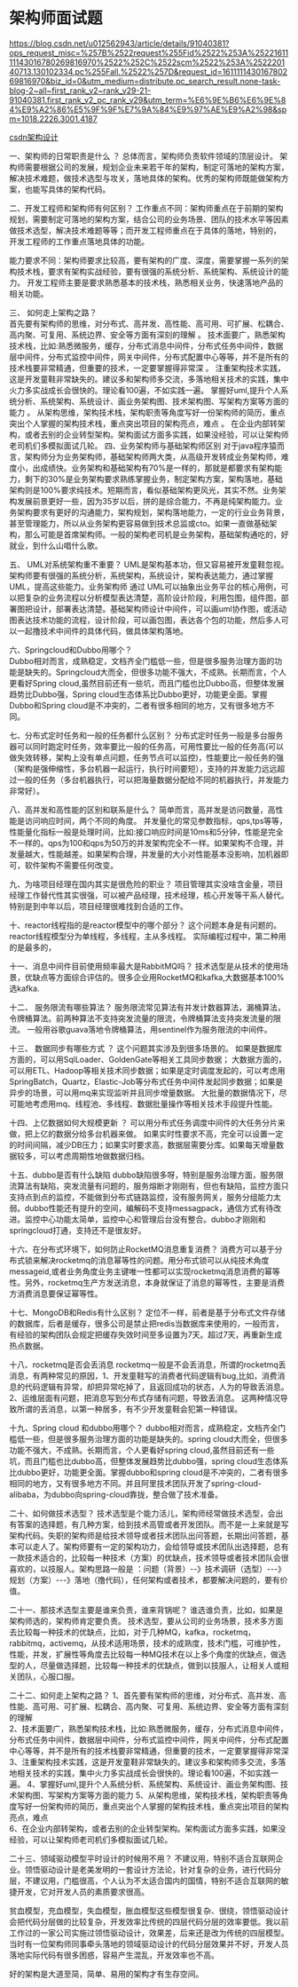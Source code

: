 
# 架构师面试题

https://blog.csdn.net/u012562943/article/details/91040381?ops_request_misc=%257B%2522request%255Fid%2522%253A%2522161111143016780269816970%2522%252C%2522scm%2522%253A%252220140713.130102334.pc%255Fall.%2522%257D&request_id=161111143016780269816970&biz_id=0&utm_medium=distribute.pc_search_result.none-task-blog-2~all~first_rank_v2~rank_v29-21-91040381.first_rank_v2_pc_rank_v29&utm_term=%E6%9E%B6%E6%9E%84%E9%A2%86%E5%9F%9F%E7%9A%84%E9%97%AE%E9%A2%98&spm=1018.2226.3001.4187

[csdn架构设计](https://blog.csdn.net/u012562943/category_9267164.html?utm_source=&spm=1001.2101.3001.4235)


一、架构师的日常职责是什么 ？ 
总体而言，架构师负责软件领域的顶层设计。 架构师需要根据公司的发展，规划企业未来若干年的架构，制定可落地的架构方案，解决技术难题，做技术选型与攻关，落地具体的架构。优秀的架构师既能做架构方案，也能写具体的架构代码。

二、开发工程师和架构师有何区别？
工作重点不同：架构师重点在于前期的架构规划，需要制定可落地的架构方案，结合公司的业务场景、团队的技术水平等因素做技术选型，解决技术难题等等；而开发工程师重点在于具体的落地，特别的， 开发工程师的工作重点落地具体的功能。

能力要求不同：架构师要求比较高，要有架构的广度、深度，需要掌握一系列的架构技术栈，要求有架构实战经验，要有很强的系统分析、系统架构、系统设计的能力。 开发工程师主要是要求熟悉基本的技术栈，熟悉相关业务，快速落地产品的相关功能。

三、 如何走上架构之路？  
首先要有架构师的思维，对分布式、高并发、高性能、高可用、可扩展、松耦合、高内聚、可复用、系统边界、安全等方面有深刻的理解 。
技术面要广，熟悉架构技术栈，比如:熟悉微服务，缓存，分布式消息中间件，分布式任务中间件，数据层中间件，分布式监控中间件，网关中间件，分布式配置中心等等，并不是所有的技术栈要非常精通，但重要的技术，一定要掌握得非常深 。
注重架构技术实践，这是开发童鞋非常缺失的。建议多和架构师多交流，多落地相关技术的实践，集中火力多实战成长会很快的。理论看100遍，不如实践一遍。 
掌握好uml,提升个人系统分析、系统架构、系统设计、画业务架构图、技术架构图、写架构方案等方面的能力 。
从架构思维，架构技术栈，架构职责等角度写好一份架构师的简历，重点突出个人掌握的架构技术栈，重点突出项目的架构亮点，难点 。
在企业内部转架构，或者去别的企业转型架构。架构面试方面多实践，如果没经验，可以让架构师老司机们多模拟面试几轮。
四、业务架构师与基础架构师区别
 对于java程序猿而言，架构师分为业务架构师，基础架构师两大类，从高级开发转成业务架构师，难度小，出成绩快。业务架构和基础架构有70%是一样的，那就是都要求有架构能力，剩下的30%是业务架构要求熟练掌握业务，制定架构方案，架构落地，基础架构则是100%要求纯技术。短期而言，看似基础架构更风光，其实不然。业务架构发展前景更好一些，因为35岁以后，拼的是综合能力，不再是纯架构能力。业务架构要求有更好的沟通能力，架构规划，架构落地能力，一定的行业业务背景，甚至管理能力，所以从业务架构更容易做到技术总监或cto。如果一直做基础架构，那么可能是首席架构师。一般的架构老司机是业务架构，基础架构通吃的，好就业，到什么山唱什么歌。

五、 UML对系统架构重不重要？
UML是架构基本功，但又容易被开发童鞋忽视。架构师要有很强的系统分析，系统架构，系统设计，架构表达能力，通过掌握UML，提高这些能力。业务架构师 通过 UML可以抽象出业务平台的核心用例，可以把复杂的业务流程以分析模型表达清楚，高阶设计阶段，利用包图，组件图，部署图把设计，部署表达清楚。基础架构师设计中间件，可以画uml协作图，或活动图表达技术功能的流程，设计阶段，可以画包图，表达各个包的功能，然后多人可以一起撸技术中间件的具体代码，做具体架构落地。

六、Springcloud和Dubbo用哪个？  
Dubbo相对而言，成熟稳定，文档齐全门槛低一些，但是很多服务治理方面的功能是缺失的。Springcloud大而全，但很多功能不强大，不成熟。长期而言，个人更看好Spring cloud,虽然目前还有一些坑，而且门槛也比Dubbo高，但整体发展趋势比Dubbo强，Spring cloud生态体系比Dubbo更好，功能更全面。掌握Dubbo和Spring cloud是不冲突的，二者有很多相同的地方，又有很多地方不同。

七、分布式定时任务和一般的任务都什么区别？
分布式定时任务一般是多台服务器可以同时跑定时任务，效率要比一般的任务高，可用性要比一般的任务高(可以做失效转移，架构上没有单点问题，任务节点可以监控)，性能要比一般任务的强（架构是强伸缩性，多台机器一起运行，执行时间要短），支持的并发能力远远超过一般的任务（多台机器执行，可以把海量数据分配给不同的机器执行，并发能力非常好）。

八、高并发和高性能的区别和联系是什么？ 
简单而言，高并发是访问数量，高性能是访问响应时间，两个不同的角度。 并发量化的常见参数指标，qps,tps等等，性能量化指标一般是处理时间，比如:接口响应时间是10ms和5分钟，性能是完全不一样的。qps为100和qps为50万的并发架构完全不一样。如果架构不合理，并发量越大，性能越差。如果架构合理，并发量的大小对性能基本没影响，加机器即可，软件架构不需要任何改变。

九、为啥项目经理在国内其实是很危险的职业？ 
项目管理其实没啥含金量，项目经理工作替代性其实很强，可以被产品经理，技术经理，核心开发等干系人替代。特别是到中年以后，项目经理很难找到合适的工作。

十、reactor线程指的是reactor模型中的哪个部分？
这个问题本身是有问题的。 reactor线程模型分为单线程，多线程，主从多线程。 实际编程过程中，第二种用的是最多的，

十一、消息中间件目前使用频率最大是RabbitMQ吗？
技术选型是从技术的使用场景，优缺点等方面综合评估的。很多企业用RocketMQ和kafka,大数据基本100%选kafka.

十二、 服务限流有哪些算法？ 
服务限流常见算法有并发计数器算法，漏桶算法，令牌桶算法。前两种算法不支持突发流量的限流，令牌桶算法支持突发流量的限流。 一般用谷歌guava落地令牌桶算法，用sentinel作为服务限流的中间件。

十三、 数据同步有哪些方式 ？ 
这个问题其实涉及到很多场景的。 如果是数据库方面的，可以用SqlLoader、GoldenGate等相关工具同步数据； 大数据方面的，可以用ETL、Hadoop等相关技术同步数据；如果是定时调度发起的，可以考虑用SpringBatch，Quartz，Elastic-Job等分布式任务中间件发起同步数据；如果是异步的场景，可以用mq来实现监听并且同步增量数据。 大批量的数据情况下，尽可能地考虑用mq、线程池、多线程、数据批量操作等相关技术手段提升性能。

十四、上亿数据如何大规模更新 ？ 
可以用分布式任务调度中间件的大任务分片来做，把上亿的数据分给多台机器来做。  如果实时性要求不高，完全可以设置一定的时间间隔，减少DB压力；如果实时要求高，数据层需要分库。如果每天增量数据较多，可以考虑周期性地做数据归档。

十五、dubbo是否有什么缺陷
dubbo缺陷很多呀，特别是服务治理方面，服务限流算法有缺陷，突发流量有问题的，服务熔断才刚刚有，但也有缺陷，监控方面只支持点到点的监控，不能做到分布式链路监控，没有服务网关，服务分组能力太弱。dubbo性能还有提升的空间，编解码不支持messagpack，通信方式有待改进。监控中心功能太简单，监控中心和管理后台没有整合。dubbo才刚刚和springcloud打通，支持还不是很友好。

十六、在分布式环境下，如何防止RocketMQ消息重复消费？
消费方可以基于分布式锁来解决rocketmq的消息幂等性的问题。用分布式锁可以从纯技术角度messageid,或者业务角度业务主键唯一性都可以实现rocketmq消息消费的幂等性。另外，rocketmq生产方发送消息，本身就保证了消息的幂等性，主要是消费方消费消息要保证幂等性。

十七、MongoDB和Redis有什么区别？
定位不一样，前者是基于分布式文件存储的数据库，后者是缓存，很多公司是禁止把redis当数据库来使用的，一般而言，有经验的架构团队会规定把缓存失效时间至多设置为7天。超过7天，再重新生成热点数据。

十八、rocketmq是否会丢消息
rocketmq一般是不会丢消息，所谓的rocketmq丢消息，有两种常见的原因，1、开发童鞋写的消费者代码逻辑有bug,比如，消费消息的代码逻辑有异常，却把异常吃掉了，且返回成功的状态，人为的导致丢消息。2、运维层面有问题，把消息写到分布式存储有问题，导致丢消息。 这两种情况导致所谓的丢消息，以第一种居多，有不少开发童鞋会犯第一种错误。

十九、Spring cloud 和dubbo用哪个？
dubbo相对而言，成熟稳定，文档齐全门槛低一些，但是很多服务治理方面的功能是缺失的。spring cloud大而全，但很多功能不强大，不成熟。长期而言，个人更看好spring cloud,虽然目前还有一些坑，而且门槛也比dubbo高，但整体发展趋势比dubbo强，spring cloud生态体系比dubbo更好，功能更全面。掌握dubbo和spring cloud是不冲突的，二者有很多相同的地方，又有很多地方不同。并且阿里技术团队开发了spring-cloud-alibaba，为dubbo向spring-cloud靠拢，整合做了技术准备。

二十、如何做技术选型？
技术选型是个能力活儿，架构师经常做技术选型，会出有答案的选择题，有几种方案，给到技术高管或者开发团队。而不是一上来就是写架构代码。失职的架构师是给技术领导或者技术团队出问答题，长期出问答题，基本可以走人了。架构师要有一定的架构功力，会给领导或技术团队出选择题，总有一款技术适合的，比较每一种技术（方案）的优缺点，技术领导或者技术团队会很喜欢的，以技服人。架构思路一般是  ：问题（背景）--》技术调研（选型）---》规划（方案）---》落地（撸代码），任何架构或者技术，都要解决问题的，要有价值。

二十一、那技术选型主要是谁来负责，谁来背锅呢？
谁选谁负责，比如，如果是架构师选的，架构师肯定要负责。 技术选型，要从公司的业务场景，技术多方面去比较每一种技术的优缺点，比如，对于几种MQ，kafka，rocketmq，rabbitmq，activemq，从技术适用场景，技术的成熟度，技术门槛，可维护性，性能，并发，扩展性等角度去比较每一种MQ技术在以上多个角度的优缺点，做选型的人，尽量做选择题，比较每一种技术的优缺点，做到以技服人，让相关人或相关团队，心服口服。

二十二、如何走上架构之路？
1、首先要有架构师的思维，对分布式、高并发、高性能、高可用、可扩展、松耦合、高内聚、可复用、系统边界、安全等方面有深刻的理解   
2、技术面要广，熟悉架构技术栈，比如:熟悉微服务，缓存，分布式消息中间件，分布式任务中间件，数据层中间件，分布式监控中间件，网关中间件，分布式配置中心等等，并不是所有的技术栈要非常精通，但重要的技术，一定要掌握得非常深 
3、注重架构技术实践，这是开发童鞋非常缺失的。建议多和架构师多交流，多落地相关技术的实践，集中火力多实战成长会很快的。理论看100遍，不如实践一遍。 
4、掌握好uml,提升个人系统分析、系统架构、系统设计、画业务架构图、技术架构图、写架构方案等方面的能力 
5、从架构思维，架构技术栈，架构职责等角度写好一份架构师的简历，重点突出个人掌握的架构技术栈，重点突出项目的架构亮点，难点  
6、在企业内部转架构，或者去别的企业转型架构。架构面试方面多实践，如果没经验，可以让架构师老司机们多模拟面试几轮。

二十三、领域驱动模型平时设计的时候用不用？
不建议用，特别不适合互联网企业。领悟驱动设计是老美发明的一套设计方法论，针对复杂的业务，进行代码分层，不建议用，门槛很高，个人认为不太适合国内的国情，特别不适合互联网的敏捷开发，它对开发人员的素质要求很高。

贫血模型，充血模型，失血模型，胀血模型这些模型很复杂、很绕，领悟驱动设计会把代码分层做的比较复杂，开发效率比传统的四层代码分层的效率要低。我以前工作过的一家公司实施过领悟驱动设计，效果差，后来还是改为传统的四层模型。当时有一位架构师同事牵头落地的领域驱动设计的代码分层效果并不好，开发人员落地实际代码有很多困惑，容易产生混乱，开发效率也不高。

好的架构是大道至简，简单、易用的架构才有生存空间。



